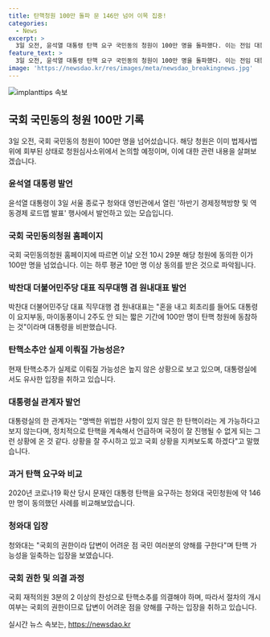 ```yaml
---
title: 탄핵청원 100만 돌파 문 146만 넘어 이목 집중!
categories:
  - News
excerpt: >
  3일 오전, 윤석열 대통령 탄핵 요구 국민동의 청원이 100만 명을 돌파했다. 이는 전임 대통령 탄핵 요구 청원에 육박하는 수치이며, 대통령실은 탄핵 가능성을 일축하고 있다. 이에 대해 국회에서는 청원심사소위에 회부돼 심사를 받을 예정이며, 여당과 야당은 대통령의 탄핵 여부에 대한 입장을 강하게 대립하고 있다. 이에 대한 국민들의 목소리도 갈라지고 있으며, 탄핵 가능성에 대한 분석도 제기되고 있다. (단어수: 94)
feature_text: >
  3일 오전, 윤석열 대통령 탄핵 요구 국민동의 청원이 100만 명을 돌파했다. 이는 전임 대통령 탄핵 요구 청원에 육박하는 수치이며, 대통령실은 탄핵 가능성을 일축하고 있다. 이에 대해 국회에서는 청원심사소위에 회부돼 심사를 받을 예정이며, 여당과 야당은 대통령의 탄핵 여부에 대한 입장을 강하게 대립하고 있다. 이에 대한 국민들의 목소리도 갈라지고 있으며, 탄핵 가능성에 대한 분석도 제기되고 있다. (단어수: 94)
image: 'https://newsdao.kr/res/images/meta/newsdao_breakingnews.jpg'
---
```


<p><img src="https://newsdao.kr/res/images/meta/newsdao_breakingnews.jpg" alt="implanttips 속보" /></p>

<h2 data-ke-size="size26">국회 국민동의 청원 100만 기록</h2>

<p data-ke-size="size16">3일 오전, 국회 국민동의 청원이 100만 명을 넘어섰습니다. 해당 청원은 이미 법제사법위에 회부된 상태로 청원심사소위에서 논의할 예정이며, 이에 대한 관련 내용을 살펴보겠습니다.</p>

<h3>윤석열 대통령 발언</h3>

<p data-ke-size="size16">윤석열 대통령이 3일 서울 종로구 청와대 영빈관에서 열린 '하반기 경제정책방향 및 역동경제 로드맵 발표' 행사에서 발언하고 있는 모습입니다.</p>

<h3>국회 국민동의청원 홈페이지</h3>

<p data-ke-size="size16">국회 국민동의청원 홈페이지에 따르면 이날 오전 10시 29분 해당 청원에 동의한 이가 100만 명을 넘었습니다. 이는 하루 평균 10만 명 이상 동의를 받은 것으로 파악됩니다.</p>

<h3>박찬대 더불어민주당 대표 직무대행 겸 원내대표 발언</h3>

<p data-ke-size="size16">박찬대 더불어민주당 대표 직무대행 겸 원내대표는 "혼을 내고 회초리를 들어도 대통령이 요지부동, 마이동풍이니 2주도 안 되는 짧은 기간에 100만 명이 탄핵 청원에 동참하는 것"이라며 대통령을 비판했습니다.</p>

<h3>탄핵소추안 실제 이뤄질 가능성은?</h3>

<p data-ke-size="size16">현재 탄핵소추가 실제로 이뤄질 가능성은 높지 않은 상황으로 보고 있으며, 대통령실에서도 유사한 입장을 취하고 있습니다.</p>

<h3>대통령실 관계자 발언</h3>

<p data-ke-size="size16">대통령실의 한 관계자는 "명백한 위법한 사항이 있지 않은 한 탄핵이라는 게 가능하다고 보지 않는다며, 정치적으로 탄핵을 계속해서 언급하며 국정이 잘 진행될 수 없게 되는 그런 상황에 온 것 같다. 상황을 잘 주시하고 있고 국회 상황을 지켜보도록 하겠다"고 말했습니다.</p>

<h3>과거 탄핵 요구와 비교</h3>

<p data-ke-size="size16">2020년 코로나19 확산 당시 문재인 대통령 탄핵을 요구하는 청와대 국민청원에 약 146만 명이 동의했던 사례를 비교해보았습니다.</p>

<h3>청와대 입장</h3>

<p data-ke-size="size16">청와대는 "국회의 권한이라 답변이 어려운 점 국민 여러분의 양해를 구한다"며 탄핵 가능성을 일축하는 입장을 보였습니다.</p>

<h3>국회 권한 및 의결 과정</h3>

<p data-ke-size="size16">국회 재적의원 3분의 2 이상의 찬성으로 탄핵소추를 의결해야 하며, 따라서 절차의 개시 여부는 국회의 권한이므로 답변이 어려운 점을 양해를 구하는 입장을 취하고 있습니다.</p>
실시간 뉴스 속보는, <a href="https://newsdao.kr" rel="dofollow">https://newsdao.kr</a>


